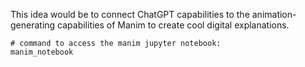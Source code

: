 
This idea would be to connect ChatGPT capabilities to the animation-generating capabilities of Manim to create cool digital explanations.

	# command to access the manim jupyter notebook:
	manim_notebook